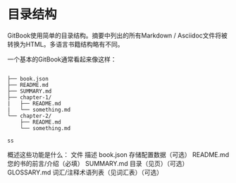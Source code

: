 # 目录结构

GitBook使用简单的目录结构。摘要中列出的所有Markdown / Asciidoc文件将被转换为HTML。多语言书籍结构略有不同。

一个基本的GitBook通常看起来像这样：

``` javacript

├── book.json
├── README.md
├── SUMMARY.md
├── chapter-1/
|   ├── README.md
|   └── something.md
└── chapter-2/
    ├── README.md
    └── something.md

```


```
ss
```


概述这些功能是什么：
文件	描述
book.json	存储配置数据（可选）
README.md	您的书的前言/介绍（必填）
SUMMARY.md	目录（见页）（可选）
GLOSSARY.md	词汇/注释术语列表（见词汇表）（可选）